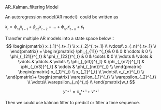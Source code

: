 AR_Kalman_filtering Model

An autoregression model(AR model）could be written as

$x_{_t} = \phi_{_{n1}} x_{_{t-1}}+\phi_{_{n2}} x_{_{t-2}}+...+\phi_{_{nn}} x_{_{t-n}}+\varepsilon_t$

Transfer multiple AR models into a state space below：
$$
       \begin{pmatrix}
        x_{_1}^{_t+_1}  \\
        x_{_2}^{_t+_1}   \\
        \vdots\\
        x_{_n}^{_t+_1}   \\
        \end{pmatrix}
        = 
        \begin{pmatrix}
        \phi_{_{11}} ^{_t}& 0 & 0 & \cdots & 0 \\
        \phi_{_{21}}^{_t} & \phi_{_{22}}^{_t} & 0 & \cdots & 0 \\
        \vdots & \vdots & \vdots & \ddots & \vdots \\
         \phi_{_{n1}}^{_t} &  \phi_{_{n2}}^{_t} &  \phi_{_{n3}}^{_t} & \cdots &  \phi_{_{nn}}^{_t} \\
        \end{pmatrix} 
        \begin{pmatrix}
        x_{_1}^{_t}  \\
        x_{_2}^{_t}   \\
        \vdots\\
        x_{_n}^{_t}   \\
        \end{pmatrix}+
        \begin{pmatrix}
        \varepsilon_{_1}^{_t}  \\
        \varepsilon_{_2}^{_t}   \\
        \vdots\\
        \varepsilon_{_n}^{_t}   \\
        \end{pmatrix}w_t
$$

$$
        y^{_{t+1}}= x_{_n}^{_{t+1}}+v^{_{t+1}}
$$

Then we could use kalman filter to predict or filter a time sequence.
